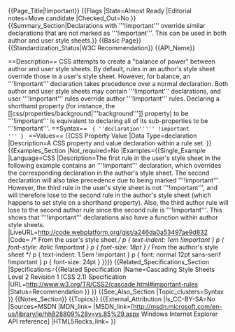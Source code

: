 {{Page_Title|!important}}
{{Flags
|State=Almost Ready
|Editorial notes=Move candidate
|Checked_Out=No
}}
{{Summary_Section|Declarations with '''!important''' override similar declarations that are not marked as '''!important'''. This can be used in both author and user style sheets.}}
{{Basic Page}}
{{Standardization_Status|W3C Recommendation}}
{{API_Name}}


==Description==
CSS attempts to create a "balance of power" between author and user style sheets. By default, rules in an author's style sheet override those in a user's style sheet. However, for balance, an '''!important''' declaration takes precedence over a normal declaration. Both author and user style sheets may contain '''!important''' declarations, and user '''!important''' rules override author '''!important''' rules.
Declaring a shorthand property (for instance, the [[css/properties/background|'''background''']] property) to be '''!important''' is equivalent to declaring all of its sub-properties to be '''!important'''.
==Syntax==
<code>
{ ''declaration''''' !important ''' }
</code>
==Values==
{{CSS Property Value
|Data Type=declaration
|Description=A CSS property and value declaration within a rule set.
}}
{{Examples_Section
|Not_required=No
|Examples={{Single_Example
|Language=CSS
|Description=The first rule in the user's style sheet in the following example contains an '''!important''' declaration, which overrides the corresponding declaration in the author's style sheet. The second declaration will also take precedence due to being marked '''!important'''. However, the third rule in the user's style sheet is not '''!important''', and will therefore lose to the second rule in the author's style sheet (which happens to set style on a shorthand property). Also, the third author rule will lose to the second author rule since the second rule is '''!important'''. This shows that '''!important''' declarations also have a function within author style sheets.
|LiveURL=http://code.webplatform.org/gist/a246da0a53497ae9d832
|Code=
/* From the user's style sheet */
p { text-indent: 1em !important }
p { font-style: italic !important }
p { font-size: 18pt }
/* From the author's style sheet */
p { text-indent: 1.5em !important }
p { font: normal 12pt sans-serif !important }
p { font-size: 24pt }
}}}}
{{Related_Specifications_Section
|Specifications={{Related Specification
|Name=Cascading Style Sheets Level 2 Revision 1 (CSS 2.1) Specification
|URL=http://www.w3.org/TR/CSS2/cascade.html#important-rules
|Status=Recommendation
}}
}}
{{See_Also_Section
|Topic_clusters=Syntax
}}
{{Notes_Section}}
{{Topics}}
{{External_Attribution
|Is_CC-BY-SA=No
|Sources=MSDN
|MDN_link=
|MSDN_link=[http://msdn.microsoft.com/en-us/library/ie/hh828809%28v=vs.85%29.aspx Windows Internet Explorer API reference]
|HTML5Rocks_link=
}}